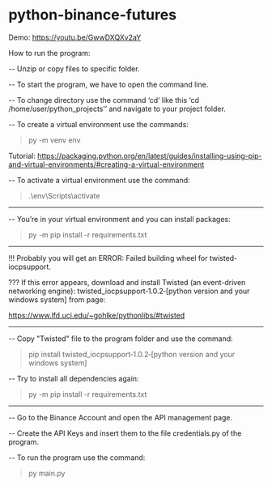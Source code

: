 # python-binance-futures
Demo: https://youtu.be/GwwDXQXv2aY

How to run the program:

-- Unzip or copy files to specific folder.

-- To start the program, we have to open the command line.

-- To change directory use the command ‘cd’ like this ‘cd /home/user/python_projects’’ and navigate to your project folder.

-- To create a virtual environment use the commands:

> py -m venv env

Tutorial: https://packaging.python.org/en/latest/guides/installing-using-pip-and-virtual-environments/#creating-a-virtual-environment

-- To activate a virtual environment use the command:

> .\env\Scripts\activate

__________________________________________________________________

-- You’re in your virtual environment and you can install packages:

> py -m pip install -r requirements.txt
__________________________________________________________________

!!!  Probably you will get an ERROR: Failed building wheel for twisted-iocpsupport.

???  If this error appears, download and install Twisted (an event-driven networking engine): twisted_iocpsupport‑1.0.2‑[python version and your windows system] from page:

https://www.lfd.uci.edu/~gohlke/pythonlibs/#twisted
__________________________________________________________________

-- Copy "Twisted" file to the program folder and use the command:

> pip install twisted_iocpsupport‑1.0.2‑[python version and your windows system]

-- Try to install all dependencies again:

> py -m pip install -r requirements.txt

__________________________________________________________________

-- Go to the Binance Account and open the API management page.

-- Create the API Keys and insert them to the file credentials.py of the program.

-- To run the program use the command:

> py main.py
